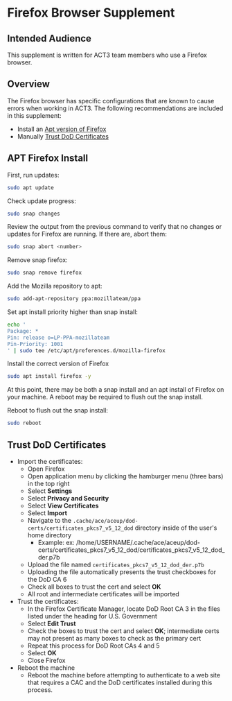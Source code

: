 # Firefox Browser Supplement

## Intended Audience

This supplement is written for ACT3 team members who use a Firefox browser.

## Overview

The Firefox browser has specific configurations that are known to cause errors when working in ACT3. The following recommendations are included in this supplement:

- Install an [Apt version of Firefox](#apt-firefox-install)
- Manually [Trust DoD Certificates](#trust-dod-certificates)

## APT Firefox Install

First, run updates:

```sh
sudo apt update
```

Check update progress:

```sh
sudo snap changes
```

Review the output from the previous command to verify that no changes or updates for Firefox are running. If there are, abort them:

```sh
sudo snap abort <number>
```

Remove snap firefox:

```sh
sudo snap remove firefox
```

Add the Mozilla repository to apt:

```sh
sudo add-apt-repository ppa:mozillateam/ppa
```

Set apt install priority higher than snap install:

```sh
echo '
Package: *
Pin: release o=LP-PPA-mozillateam
Pin-Priority: 1001
' | sudo tee /etc/apt/preferences.d/mozilla-firefox
```

Install the correct version of Firefox

```sh
sudo apt install firefox -y
```

At this point, there may be both a snap install and an apt install of Firefox on your machine. A reboot may be required to flush out the snap install.

Reboot to flush out the snap install:

```sh
sudo reboot
```

## Trust DoD Certificates

- Import the certificates:
  - Open Firefox
  - Open application menu by clicking the hamburger menu (three bars) in the top right
  - Select **Settings**
  - Select **Privacy and Security**
  - Select **View Certificates**
  - Select **Import**
  - Navigate to the `.cache/ace/aceup/dod-certs/certificates_pkcs7_v5_12_dod` directory inside of the user's home directory
    - Example: ex: /home/USERNAME/.cache/ace/aceup/dod-certs/certificates_pkcs7_v5_12_dod/certificates_pkcs7_v5_12_dod_der.p7b
  - Upload the file named `certificates_pkcs7_v5_12_dod_der.p7b`
  - Uploading the file automatically presents the trust checkboxes for the DoD CA 6
  - Check all boxes to trust the cert and select **OK**
  - All root and intermediate certificates will be imported
- Trust the certificates:
  - In the Firefox Certificate Manager, locate DoD Root CA 3 in the files listed under the heading for U.S. Government
  - Select **Edit Trust**
  - Check the boxes to trust the cert and select **OK**; intermediate certs may not present as many boxes to check as the primary cert
  - Repeat this process for DoD Root CAs 4 and 5
  - Select **OK**
  - Close Firefox
- Reboot the machine
  - Reboot the machine before attempting to authenticate to a web site that requires a CAC and the DoD certificates installed during this process.
